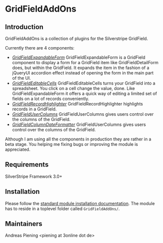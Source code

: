 # GridFieldAddOns

## Introduction

GridFieldAddOns is a collection of plugins for the Silverstripe GridField.

Currently there are 4 components:

- *[GridFieldExpandableForm](http://github.com/smindel/silverstripe-GridFieldAddOns/blob/master/docs/en/GridFieldExpandableForm.md)*
	GridFieldExpandableForm is a GridField component to display a form for a GridField item like GridFieldDetailForm does, but within the GridField. It expands the item in the fashion of a jQueryUI accordion effect instead of opening the form in the main part of the UI.
- *[GridFieldEditableCells](http://github.com/smindel/silverstripe-GridFieldAddOns/blob/master/docs/en/GridFieldEditableCells.md)*
	GridFieldEditableCells turns your GridField into a spreadsheet. You click on a cell change the value, done. Like GridFieldExpandableForm it offers a quick way of editing a limited set of fields on a lot of records conveniently.
- *[GridFieldRecordHighlighter](http://github.com/smindel/silverstripe-GridFieldAddOns/blob/master/docs/en/GridFieldRecordHighlighter.md)*
	GridFieldRecordHighlighter highlights records in a GridField.
- *[GridFieldUserColumns](http://github.com/smindel/silverstripe-GridFieldAddOns/blob/master/docs/en/GridFieldUserColumns.md)*
	GridFieldUserColumns gives users control over the columns of the GridField.
- *[GridFieldColumnDateFormatter](docs/en/GridFieldColumnDateFormatter.md)*
	GridFieldUserColumns gives users control over the columns of the GridField.

Although I am using all the components in production they are rather in a beta stage. You helping me fixing bugs or improving the module is appreciated.

## Requirements

SilverStripe Framework 3.0+

## Installation

Please follow the [standard module installation documentation](http://doc.silverstripe.org/framework/en/topics/modules). The module has to reside in a toplevel folder called `GridFieldAddOns/`.

## Maintainers

Andreas Piening <piening at 3online dot de>